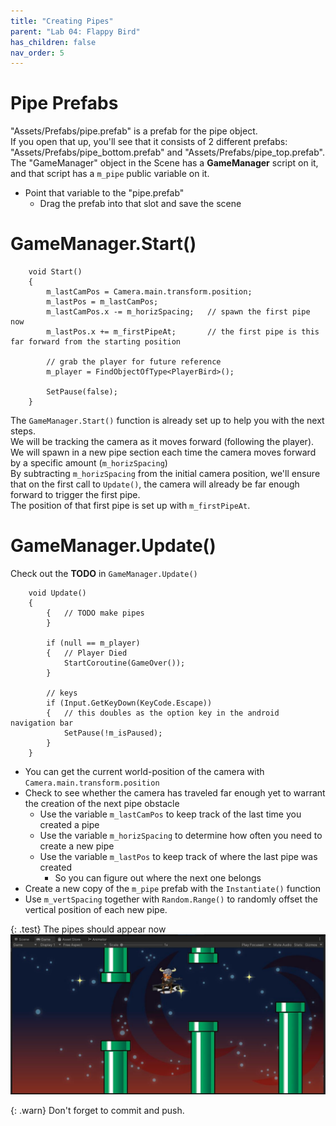 ```yaml
---
title: "Creating Pipes"
parent: "Lab 04: Flappy Bird"
has_children: false
nav_order: 5
---
```


# Pipe Prefabs
"Assets/Prefabs/pipe.prefab" is a prefab for the pipe object.\
If you open that up, you'll see that it consists of 2 different prefabs:\
"Assets/Prefabs/pipe_bottom.prefab" and "Assets/Prefabs/pipe_top.prefab".\
The "GameManager" object in the Scene has a **GameManager** script on it,
and that script has a `m_pipe` public variable on it.
* Point that variable to the "pipe.prefab"
    * Drag the prefab into that slot and save the scene

# GameManager.Start()
```
    void Start()
    {
        m_lastCamPos = Camera.main.transform.position;
        m_lastPos = m_lastCamPos;
        m_lastCamPos.x -= m_horizSpacing;   // spawn the first pipe now
        m_lastPos.x += m_firstPipeAt;       // the first pipe is this far forward from the starting position

        // grab the player for future reference
        m_player = FindObjectOfType<PlayerBird>();

        SetPause(false);
    }
```
The `GameManager.Start()` function is already set up to help you with the next steps.\
We will be tracking the camera as it moves forward (following the player).\
We will spawn in a new pipe section each time the camera moves forward by a specific amount (`m_horizSpacing`)\
By subtracting `m_horizSpacing` from the initial camera position, we'll ensure that on the first call to `Update()`,
the camera will already be far enough forward to trigger the first pipe.\
The position of that first pipe is set up with `m_firstPipeAt`.

# GameManager.Update()
Check out the **TODO** in `GameManager.Update()`
```
    void Update()
    {
        {   // TODO make pipes
        }

        if (null == m_player)
        {   // Player Died
            StartCoroutine(GameOver());
        }

        // keys
        if (Input.GetKeyDown(KeyCode.Escape))
        {   // this doubles as the option key in the android navigation bar
            SetPause(!m_isPaused);
        }
    }
```
* You can get the current world-position of the camera with `Camera.main.transform.position`
* Check to see whether the camera has traveled far enough yet to warrant the creation of the next pipe obstacle
    * Use the variable `m_lastCamPos` to keep track of the last time you created a pipe
    * Use the variable `m_horizSpacing` to determine how often you need to create a new pipe
    * Use the variable `m_lastPos` to keep track of where the last pipe was created
        * So you can figure out where the next one belongs
* Create a new copy of the `m_pipe` prefab with the `Instantiate()` function
* Use `m_vertSpacing` together with `Random.Range()` to randomly offset the vertical position of each new pipe.

{: .test}
The pipes should appear now\
![Pipes](images/lab04/pipes.jpg "Pipes")

{: .warn}
Don't forget to commit and push.





